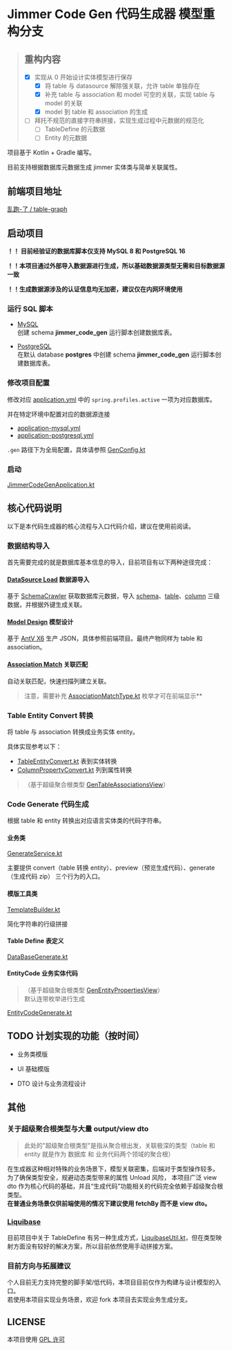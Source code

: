 # Jimmer Code Gen 代码生成器 模型重构分支

> ## 重构内容
> 
> - [x] 实现从 0 开始设计实体模型进行保存
>   - [x] 将 table 与 datasource 解除强关联，允许 table 单独存在
>   - [x] 补充 table 与 association 和 model 可空的关联，实现 table 与 model 的关联
>   - [x] model 到 table 和 association 的生成
> - [ ] 拜托不规范的直接字符串拼接，实现生成过程中元数据的规范化
>   - [ ] TableDefine 的元数据
>   - [ ] Entity 的元数据

项目基于 Kotlin + Gradle 编写。

目前支持根据数据库元数据生成 jimmer 实体类与简单关联属性。

## 前端项目地址

[乱跑-了 / table-graph](https://gitee.com/run-around---whats-wrong/table-graph.git)

## 启动项目

**！！ 目前经验证的数据库脚本仅支持 MySQL 8 和 PostgreSQL 16**

**！！本项目通过外部导入数据源进行生成，所以基础数据源类型无需和目标数据源一致**

**！！生成数据源涉及的认证信息均无加密，建议仅在内网环境使用**

### 运行 SQL 脚本

- [MySQL](sql%2Fmysql%2Fjimmer_code_gen.sql)  
创建 schema **jimmer_code_gen** 运行脚本创建数据库表。

- [PostgreSQL](sql%2Fpostgresql%2Fjimmer_code_gen.sql)  
在默认 database **postgres** 中创建 schema **jimmer_code_gen** 运行脚本创建数据库表。

### 修改项目配置

修改对应 [application.yml](src%2Fmain%2Fresources%2Fapplication.yml) 中的 `spring.profiles.active` 一项为对应数据库。

并在特定环境中配置对应的数据源连接
- [application-mysql.yml](src%2Fmain%2Fresources%2Fapplication-mysql.yml)
- [application-postgresql.yml](src%2Fmain%2Fresources%2Fapplication-postgresql.yml)

`.gen` 路径下为全局配置，具体请参照 [GenConfig.kt](src%2Fmain%2Fkotlin%2Ftop%2Fpotmot%2Fconfig%2FGenConfig.kt) 

### 启动

[JimmerCodeGenApplication.kt](src%2Fmain%2Fkotlin%2Ftop%2Fpotmot%2FJimmerCodeGenApplication.kt)


## 核心代码说明

以下是本代码生成器的核心流程与入口代码介绍，建议在使用前阅读。

### 数据结构导入

首先需要完成的就是数据库基本信息的导入，目前项目有以下两种途径完成：

#### [DataSource Load](src%2Fmain%2Fkotlin%2Ftop%2Fpotmot%2Fcore%2Fdatabase%2Fload%2FDataSourceLoad.kt) 数据源导入

基于 [SchemaCrawler](https://github.com/schemacrawler/SchemaCrawler) 获取数据库元数据，导入 [schema](src%2Fmain%2Fkotlin%2Ftop%2Fpotmot%2Fmodel%2FGenSchema.kt)、[table](src%2Fmain%2Fkotlin%2Ftop%2Fpotmot%2Fmodel%2FGenTable.kt)、[column](src%2Fmain%2Fkotlin%2Ftop%2Fpotmot%2Fmodel%2FGenColumn.kt) 三级数据，并根据外键生成关联。

#### [Model Design](src%2Fmain%2Fkotlin%2Ftop%2Fpotmot%2Fmodel%2Fextension%2FModelExtension.kt) 模型设计

基于 [AntV X6](https://x6.antv.antgroup.com/) 生产 JSON，具体参照前端项目。最终产物同样为 table 和 association。

#### [Association Match](src%2Fmain%2Fkotlin%2Ftop%2Fpotmot%2Fcore%2Fdatabase%2Fmatch%2FAssociationMatch.kt) 关联匹配

自动关联匹配，快速扫描列建立关联。

> 注意，需要补充 [AssociationMatchType.kt](src%2Fmain%2Fkotlin%2Ftop%2Fpotmot%2Fenumeration%2FAssociationMatchType.kt) 枚举才可在前端显示**

### Table Entity Convert 转换

将 table 与 association 转换成业务实体 entity。

具体实现参考以下：

- [TableEntityConvert.kt](src%2Fmain%2Fkotlin%2Ftop%2Fpotmot%2Fcore%2Fentity%2Fconvert%2FTableEntityConvert.kt) 表到实体转换
- [ColumnPropertyConvert.kt](src%2Fmain%2Fkotlin%2Ftop%2Fpotmot%2Fcore%2Fentity%2Fconvert%2FColumnPropertyConvert.kt) 列到属性转换

>（基于超级聚合根类型 [GenTableAssociationsView](src%2Fmain%2Fdto%2Ftop%2Fpotmot%2Fmodel%2FGenTable.dto)）

### Code Generate 代码生成

根据 table 和 entity 转换出对应语言实体类的代码字符串。

#### 业务类

[GenerateService.kt](src%2Fmain%2Fkotlin%2Ftop%2Fpotmot%2Fservice%2FGenerateService.kt)

主要提供 convert（table 转换 entity）、preview（预览生成代码）、generate（生成代码 zip） 三个行为的入口。

#### 模版工具类

[TemplateBuilder.kt](src%2Fmain%2Fkotlin%2Ftop%2Fpotmot%2Futils%2Ftemplate%2FTemplateBuilder.kt)

简化字符串的行级拼接

#### Table Define 表定义

[DataBaseGenerate.kt](src%2Fmain%2Fkotlin%2Ftop%2Fpotmot%2Fcore%2Fdatabase%2Fgenerate%2FDataBaseGenerate.kt)

#### EntityCode 业务实体代码
>（基于超级聚合根类型 [GenEntityPropertiesView](src%2Fmain%2Fdto%2Ftop%2Fpotmot%2Fmodel%2FGenEntity.dto)）  
> 默认连带枚举进行生成

[EntityCodeGenerate.kt](src%2Fmain%2Fkotlin%2Ftop%2Fpotmot%2Fcore%2Fentity%2Fgenerate%2FEntityCodeGenerate.kt)

## TODO 计划实现的功能（按时间）

- 业务类模版

- UI 基础模版

- DTO 设计与业务流程设计

## 其他

### 关于超级聚合根类型与大量 output/view dto
  > 此处的"超级聚合根类型"是指从聚合根出发，关联极深的类型（table 和 entity 就是作为 数据库 和 业务代码两个领域的聚合根）

  在生成器这种相对特殊的业务场景下，模型关联密集，后端对于类型操作较多。
  为了确保类型安全，规避动态类型带来的属性 Unload 风险，
  本项目广泛 view dto 作为核心代码的基础，并且“生成代码”功能相关的代码完全依赖于超级聚合根类型。  
  **在普通业务场景仅供前端使用的情况下建议使用 fetchBy 而不是 view dto。**

### [Liquibase](https://www.liquibase.org/)
目前项目中关于 TableDefine 有另一种生成方式，[LiquibaseUtil.kt](src%2Fmain%2Fkotlin%2Ftop%2Fpotmot%2Fcore%2Fliquibase%2FLiquibaseUtil.kt)，但在类型映射方面没有较好的解决方案，所以目前依然使用手动拼接方案。

### 目前方向与拓展建议
个人目前无力支持完整的脚手架/低代码，本项目目前仅作为构建与设计模型的入口。  
若使用本项目实现业务场景，欢迎 fork 本项目去实现业务生成分支。

## LICENSE

本项目使用 [GPL 许可](LICENSE)
